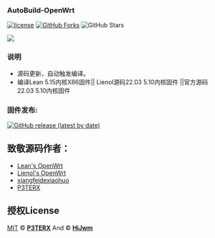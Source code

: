 ﻿### AutoBuild-OpenWrt
 [1]: https://img.shields.io/badge/license-MIT-brightgreen.svg
 [2]: /LICENSE

[![license][1]][2]
[![GitHub Forks](https://img.shields.io/github/forks/HiJwm/My-OpenWrt-New.svg?style=flat-square&label=Forks)](https://github.com/HiJwm/My-OpenWrt-New/)
![GitHub Stars](https://img.shields.io/github/stars/HiJwm/My-OpenWrt-New.svg?style=flat-square&label=Stars&logo=github)

<img src="https://v2.jinrishici.com/one.svg?font-size=24&spacing=2&color=Red">

### 说明 

* 源码更新，自动触发编译。
* 编译Lean 5.15内核X86固件|| Lienol源码22.03 5.10内核固件 ||官方源码22.03 5.10内核固件


### 固件发布:

[![GitHub release (latest by date)](https://img.shields.io/github/v/release/HiJwm/My-OpenWrt-New?style=for-the-badge&label=固件下载)](https://github.com/HiJwm/My-OpenWrt-New/releases/latest)

## 致敬源码作者：

- [Lean's OpenWrt](https://github.com/coolsnowwolf/lede)
- [Lienol's OpenWrt]( https://github.com/Lienol/openwrt)
- [xiangfeidexiaohuo](https://github.com/xiangfeidexiaohuo/OpenWrt_Build)
- [P3TERX](https://github.com/P3TERX/Actions-OpenWrt)
  



## 授权License

[MIT](https://github.com/P3TERX/Actions-OpenWrt/blob/main/LICENSE) © [**P3TERX**](https://p3terx.com) And © [**HiJwm**](https://github.com/HiJwm/My-OpenWrt-New)

